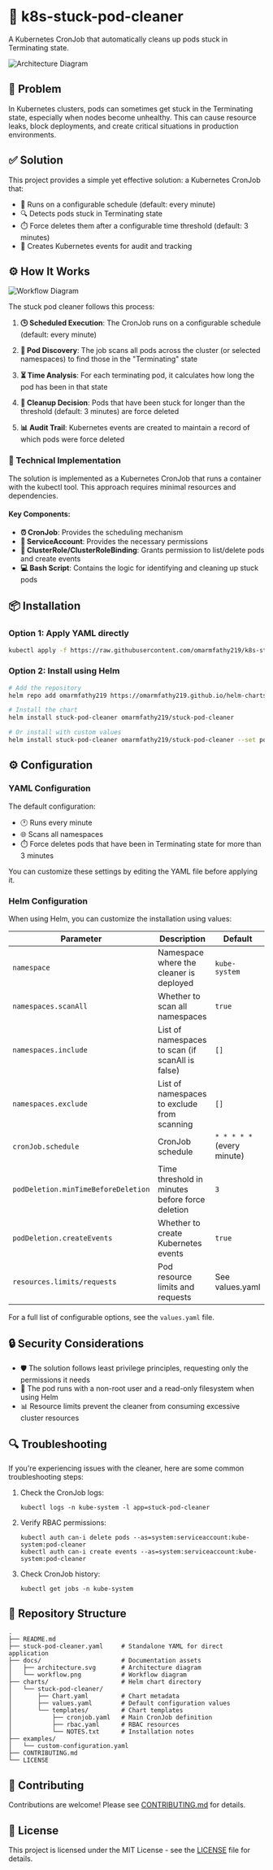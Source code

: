 # 🧹 k8s-stuck-pod-cleaner

A Kubernetes CronJob that automatically cleans up pods stuck in Terminating state.

![Architecture Diagram](docs/architecture.svg)

## 🚨 Problem

In Kubernetes clusters, pods can sometimes get stuck in the Terminating state, especially when nodes become unhealthy. This can cause resource leaks, block deployments, and create critical situations in production environments.

## ✅ Solution

This project provides a simple yet effective solution: a Kubernetes CronJob that:
- 🔄 Runs on a configurable schedule (default: every minute)
- 🔍 Detects pods stuck in Terminating state
- ⏱️ Force deletes them after a configurable time threshold (default: 3 minutes)
- 📝 Creates Kubernetes events for audit and tracking

## ⚙️ How It Works

![Workflow Diagram](docs/workflow.png)

The stuck pod cleaner follows this process:

1. **🕒 Scheduled Execution**: The CronJob runs on a configurable schedule (default: every minute)

2. **🔎 Pod Discovery**: The job scans all pods across the cluster (or selected namespaces) to find those in the "Terminating" state

3. **⏳ Time Analysis**: For each terminating pod, it calculates how long the pod has been in that state

4. **🧠 Cleanup Decision**: Pods that have been stuck for longer than the threshold (default: 3 minutes) are force deleted

5. **📊 Audit Trail**: Kubernetes events are created to maintain a record of which pods were force deleted

### 🔧 Technical Implementation

The solution is implemented as a Kubernetes CronJob that runs a container with the kubectl tool. This approach requires minimal resources and dependencies.

#### Key Components:

- **⏰ CronJob**: Provides the scheduling mechanism
- **🔑 ServiceAccount**: Provides the necessary permissions
- **👑 ClusterRole/ClusterRoleBinding**: Grants permission to list/delete pods and create events
- **💻 Bash Script**: Contains the logic for identifying and cleaning up stuck pods

## 📦 Installation

### Option 1: Apply YAML directly

```bash
kubectl apply -f https://raw.githubusercontent.com/omarmfathy219/k8s-stuck-pod-cleaner/main/stuck-pod-cleaner.yaml
```

### Option 2: Install using Helm

```bash
# Add the repository
helm repo add omarmfathy219 https://omarmfathy219.github.io/helm-charts/

# Install the chart
helm install stuck-pod-cleaner omarmfathy219/stuck-pod-cleaner

# Or install with custom values
helm install stuck-pod-cleaner omarmfathy219/stuck-pod-cleaner --set podDeletion.minTimeBeforeDeletion=5
```

## ⚙️ Configuration

### YAML Configuration

The default configuration:
- 🕐 Runs every minute
- 🌐 Scans all namespaces
- ⏱️ Force deletes pods that have been in Terminating state for more than 3 minutes

You can customize these settings by editing the YAML file before applying it.

### Helm Configuration

When using Helm, you can customize the installation using values:

| Parameter | Description | Default |
|-----------|-------------|---------|
| `namespace` | Namespace where the cleaner is deployed | `kube-system` |
| `namespaces.scanAll` | Whether to scan all namespaces | `true` |
| `namespaces.include` | List of namespaces to scan (if scanAll is false) | `[]` |
| `namespaces.exclude` | List of namespaces to exclude from scanning | `[]` |
| `cronJob.schedule` | CronJob schedule | `* * * * *` (every minute) |
| `podDeletion.minTimeBeforeDeletion` | Time threshold in minutes before force deletion | `3` |
| `podDeletion.createEvents` | Whether to create Kubernetes events | `true` |
| `resources.limits/requests` | Pod resource limits and requests | See values.yaml |

For a full list of configurable options, see the `values.yaml` file.

## 🔒 Security Considerations

- 🛡️ The solution follows least privilege principles, requesting only the permissions it needs
- 👤 The pod runs with a non-root user and a read-only filesystem when using Helm
- 📊 Resource limits prevent the cleaner from consuming excessive cluster resources

## 🔍 Troubleshooting

If you're experiencing issues with the cleaner, here are some common troubleshooting steps:

1. Check the CronJob logs:
   ```
   kubectl logs -n kube-system -l app=stuck-pod-cleaner
   ```

2. Verify RBAC permissions:
   ```
   kubectl auth can-i delete pods --as=system:serviceaccount:kube-system:pod-cleaner
   kubectl auth can-i create events --as=system:serviceaccount:kube-system:pod-cleaner
   ```

3. Check CronJob history:
   ```
   kubectl get jobs -n kube-system
   ```

## 📁 Repository Structure

```
.
├── README.md
├── stuck-pod-cleaner.yaml     # Standalone YAML for direct application
├── docs/                      # Documentation assets
│   ├── architecture.svg       # Architecture diagram
│   └── workflow.png           # Workflow diagram
├── charts/                    # Helm chart directory
│   └── stuck-pod-cleaner/
│       ├── Chart.yaml         # Chart metadata
│       ├── values.yaml        # Default configuration values
│       └── templates/         # Chart templates
│           ├── cronjob.yaml   # Main CronJob definition
│           ├── rbac.yaml      # RBAC resources
│           └── NOTES.txt      # Installation notes
├── examples/
│   └── custom-configuration.yaml
├── CONTRIBUTING.md
└── LICENSE
```

## 👥 Contributing

Contributions are welcome! Please see [CONTRIBUTING.md](CONTRIBUTING.md) for details.

## 📄 License

This project is licensed under the MIT License - see the [LICENSE](LICENSE) file for details.